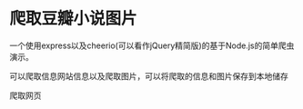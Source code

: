 # 爬取豆瓣小说图片
一个使用express以及cheerio(可以看作jQuery精简版)的基于Node.js的简单爬虫演示。

可以爬取信息网站信息以及爬取图片，可以将爬取的信息和图片保存到本地储存

爬取网页
